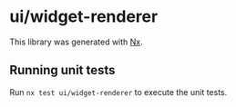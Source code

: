 # ui/widget-renderer

This library was generated with [Nx](https://nx.dev).

## Running unit tests

Run `nx test ui/widget-renderer` to execute the unit tests.
